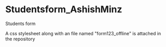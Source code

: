 # Studentsform_AshishMinz
Students form 

A css stylesheet along with an file named "form123_offline" is attached in the repository
